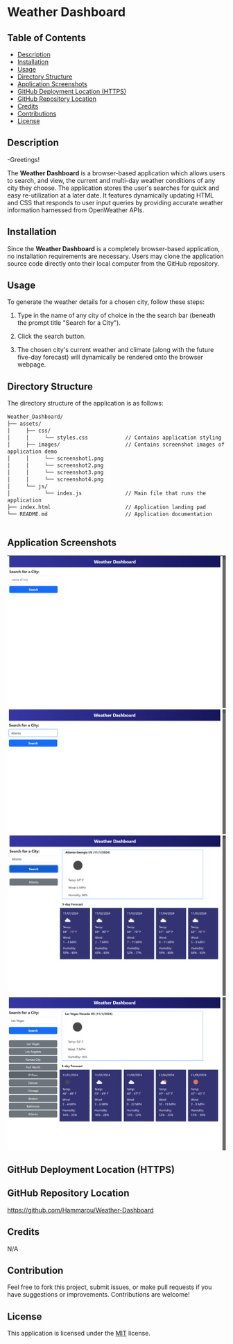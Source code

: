 # Weather Dashboard


## Table of Contents

- [Description](#description)
- [Installation](#installation)
- [Usage](#usage)
- [Directory Structure](#directory-structure)
- [Application Screenshots](#application-screenshots)
- [GitHub Deployment Location (HTTPS)](#github-deployment-location-https)
- [GitHub Repository Location](#github-repository-location)
- [Credits](#credits)
- [Contributions](#contributions)
- [License](#license)


## Description

-Greetings!

The **Weather Dashboard** is a browser-based application which allows users to search, and view, the current and multi-day weather conditions of any city they choose. The application stores the user's searches for quick and easy re-utilization at a later date. It features dynamically updating HTML and CSS that responds to user input queries by providing accurate weather information harnessed from OpenWeather APIs.


## Installation

Since the **Weather Dashboard** is a completely browser-based application, no installation requirements are necessary. Users may clone the application source code directly onto their local computer from the GitHub repository.

## Usage

To generate the weather details for a chosen city, follow these steps:

1. Type in the name of any city of choice in the the search bar (beneath the prompt title "Search for a City").

2. Click the search button.

3. The chosen city's current weather and climate (along with the future five-day forecast) will dynamically be rendered onto the browser webpage.


## Directory Structure

The directory structure of the application is as follows:
```
Weather_Dashboard/
├── assets/  
│     ├── css/
│     │     └── styles.css            // Contains application styling
│     ├── images/                     // Contains screenshot images of application demo
│     │     └── screenshot1.png
│     │     └── screenshot2.png
│     │     └── screenshot3.png
│     │     └── screenshot4.png
│     └── js/          
│           └── index.js              // Main file that runs the application
├── index.html                        // Application landing pad
└── README.md                         // Application documentation  


```


## Application Screenshots

![](/assets/images/screenshot1.png "First screenshot")
![](/assets/images/screenshot2.png "Second screenshot")
![](/assets/images/screenshot3.png "Third screenshot")
![](/assets/images/screenshot4.png "Fourth screenshot")


## GitHub Deployment Location (HTTPS)




## GitHub Repository Location

https://github.com/Hammarou/Weather-Dashboard


## Credits

N/A

## Contribution

Feel free to fork this project, submit issues, or make pull requests if you have suggestions or improvements. Contributions are welcome!

## License

This application is licensed under the [MIT](LICENSE) license.